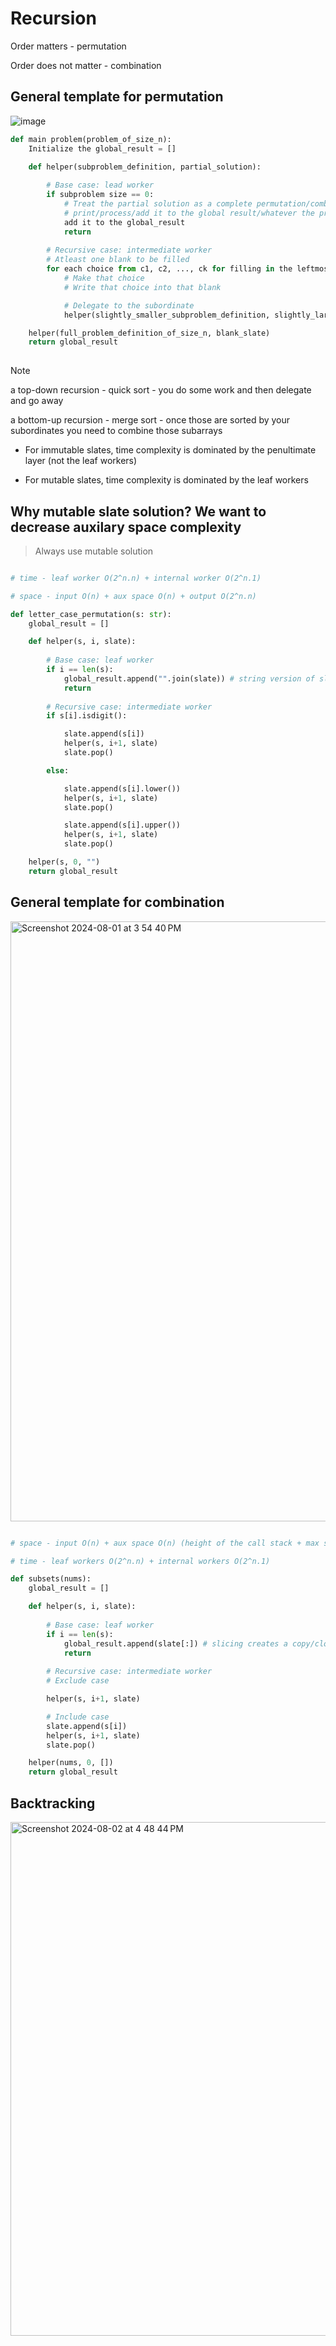 # Recursion

Order matters - permutation

Order does not matter - combination

## General template for permutation


![image](https://github.com/user-attachments/assets/77810959-4e95-4a80-88e9-17c552df4c69)


```python
def main problem(problem_of_size_n):
    Initialize the global_result = []

    def helper(subproblem_definition, partial_solution):
    
        # Base case: lead worker
        if subproblem size == 0:
            # Treat the partial solution as a complete permutation/combination
            # print/process/add it to the global result/whatever the problem wants you to do
            add it to the global_result
            return
    
        # Recursive case: intermediate worker
        # Atleast one blank to be filled
        for each choice from c1, c2, ..., ck for filling in the leftmost blank:
            # Make that choice
            # Write that choice into that blank

            # Delegate to the subordinate
            helper(slightly_smaller_subproblem_definition, slightly_larger_partial_solution)

    helper(full_problem_definition_of_size_n, blank_slate)
    return global_result
  
```

> [!NOTE]
> a top-down recursion - quick sort - you do some work and then delegate and go away
> 
> a bottom-up recursion - merge sort - once those are sorted by your subordinates you need to combine those subarrays


- For immutable slates, time complexity is dominated by the penultimate layer (not the leaf workers)

- For mutable slates, time complexity is dominated by the leaf workers


## Why mutable slate solution? We want to decrease auxilary space complexity

> Always use mutable solution

```python

# time - leaf worker O(2^n.n) + internal worker O(2^n.1)

# space - input O(n) + aux space O(n) + output O(2^n.n)

def letter_case_permutation(s: str):
    global_result = []

    def helper(s, i, slate):
    
        # Base case: leaf worker
        if i == len(s):
            global_result.append("".join(slate)) # string version of slate contents (just copying contents to global result)
            return
    
        # Recursive case: intermediate worker
        if s[i].isdigit():

            slate.append(s[i])
            helper(s, i+1, slate)
            slate.pop()

        else:

            slate.append(s[i].lower())
            helper(s, i+1, slate)
            slate.pop()

            slate.append(s[i].upper())
            helper(s, i+1, slate)
            slate.pop()

    helper(s, 0, "")
    return global_result
```

## General template for combination


<img width="960" alt="Screenshot 2024-08-01 at 3 54 40 PM" src="https://github.com/user-attachments/assets/8cff8159-0239-4a2c-a3e3-11d6733cb186">


```python

# space - input O(n) + aux space O(n) (height of the call stack + max size of the slate) + output O(2^n. n)

# time - leaf workers O(2^n.n) + internal workers O(2^n.1)

def subsets(nums):
    global_result = []

    def helper(s, i, slate):
    
        # Base case: leaf worker
        if i == len(s):
            global_result.append(slate[:]) # slicing creates a copy/clone of the slate
            return
    
        # Recursive case: intermediate worker
        # Exclude case

        helper(s, i+1, slate)

        # Include case
        slate.append(s[i])
        helper(s, i+1, slate)
        slate.pop()

    helper(nums, 0, [])
    return global_result
```

## Backtracking


<img width="822" alt="Screenshot 2024-08-02 at 4 48 44 PM" src="https://github.com/user-attachments/assets/e1d23864-2863-4f67-a43a-f72e774e30b6">



